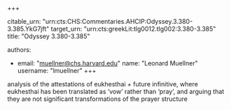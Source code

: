+++


citable_urn: "urn:cts:CHS:Commentaries.AHCIP:Odyssey.3.380-3.385.YkG7jft"
target_urn: "urn:cts:greekLit:tlg0012.tlg002:3.380-3.385"
title: "Odyssey 3.380-3.385"

authors:
- email: "muellner@chs.harvard.edu"
  name: "Leonard Muellner"
  username: "lmuellner"
+++

<p>analysis of the attestations of eukhesthai + future infinitive, where eukhesthai has been translated as ‘vow’ rather than ‘pray’, and arguing that they are not significant transformations of the prayer structure</p>